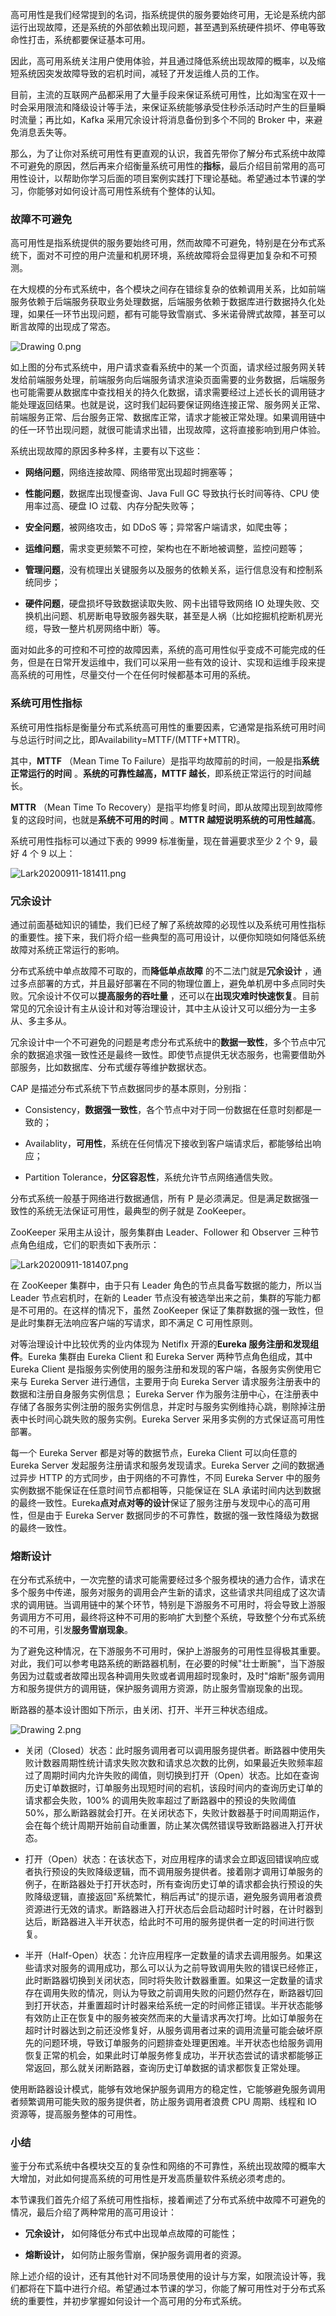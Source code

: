 高可用性是我们经常提到的名词，指系统提供的服务要始终可用，无论是系统内部运行出现故障，还是系统的外部依赖出现问题，甚至遇到系统硬件损坏、停电等致命性打击，系统都要保证基本可用。

因此，高可用系统关注用户使用体验，并且通过降低系统出现故障的概率，以及缩短系统因突发故障导致的宕机时间，减轻了开发运维人员的工作。

目前，主流的互联网产品都采用了大量手段来保证系统可用性，比如淘宝在双十一时会采用限流和降级设计等手法，来保证系统能够承受住秒杀活动时产生的巨量瞬时流量；再比如，Kafka 采用冗余设计将消息备份到多个不同的 Broker 中，来避免消息丢失等。

那么，为了让你对系统可用性有更直观的认识，我首先带你了解分布式系统中故障不可避免的原因，然后再来介绍衡量系统可用性的**指标**，最后介绍目前常用的高可用性设计，以帮助你学习后面的项目案例实践打下理论基础。希望通过本节课的学习，你能够对如何设计高可用性系统有个整体的认知。

### 故障不可避免

高可用性是指系统提供的服务要始终可用，然而故障不可避免，特别是在分布式系统下，面对不可控的用户流量和机房环境，系统故障将会显得更加复杂和不可预测。

在大规模的分布式系统中，各个模块之间存在错综复杂的依赖调用关系，比如前端服务依赖于后端服务获取业务处理数据，后端服务依赖于数据库进行数据持久化处理，如果任一环节出现问题，都有可能导致雪崩式、多米诺骨牌式故障，甚至可以断言故障的出现成了常态。

<Image alt="Drawing 0.png" src="https://s0.lgstatic.com/i/image/M00/4D/BB/Ciqc1F9bJVWAGXzAAACmPXf6Gkw951.png"/>

如上图的分布式系统中，用户请求查看系统中的某一个页面，请求经过服务网关转发给前端服务处理，前端服务向后端服务请求渲染页面需要的业务数据，后端服务也可能需要从数据库中查找相关的持久化数据，请求需要经过上述长长的调用链才能处理返回结果。也就是说，这时我们起码要保证网络连接正常、服务网关正常、前端服务正常、后台服务正常、数据库正常，请求才能被正常处理。如果调用链中的任一环节出现问题，就很可能请求出错，出现故障，这将直接影响到用户体验。

系统出现故障的原因多种多样，主要有以下这些：

* **网络问题**，网络连接故障、网络带宽出现超时拥塞等；

* **性能问题**，数据库出现慢查询、Java Full GC 导致执行长时间等待、CPU 使用率过高、硬盘 IO 过载、内存分配失败等；

* **安全问题**，被网络攻击，如 DDoS 等；异常客户端请求，如爬虫等；

* **运维问题**，需求变更频繁不可控，架构也在不断地被调整，监控问题等；

* **管理问题**，没有梳理出关键服务以及服务的依赖关系，运行信息没有和控制系统同步；

* **硬件问题**，硬盘损坏导致数据读取失败、网卡出错导致网络 IO 处理失败、交换机出问题、机房断电导致服务器失联，甚至是人祸（比如挖掘机挖断机房光缆，导致一整片机房网络中断）等。

面对如此多的可控和不可控的故障因素，系统的高可用性似乎变成不可能完成的任务，但是在日常开发运维中，我们可以采用一些有效的设计、实现和运维手段来提高系统的可用性，尽量交付一个在任何时候都基本可用的系统。

### 系统可用性指标

系统可用性指标是衡量分布式系统高可用性的重要因素，它通常是指系统可用时间与总运行时间之比，即Availability=MTTF/(MTTF+MTTR)。

其中，**MTTF** （Mean Time To Failure）是指平均故障前的时间，一般是指**系统正常运行的时间** 。**系统的可靠性越高，MTTF 越长**，即系统正常运行的时间越长。

**MTTR** （Mean Time To Recovery）是指平均修复时间，即从故障出现到故障修复的这段时间，也就是**系统不可用的时间** 。**MTTR 越短说明系统的可用性越高**。

系统可用性指标可以通过下表的 9999 标准衡量，现在普遍要求至少 2 个 9，最好 4 个 9 以上：

<Image alt="Lark20200911-181411.png" src="https://s0.lgstatic.com/i/image/M00/4D/E3/CgqCHl9bTpyAJGKxAAELzFEHw78546.png"/>

### 冗余设计

通过前面基础知识的铺垫，我们已经了解了系统故障的必现性以及系统可用性指标的重要性。接下来，我们将介绍一些典型的高可用设计，以便你知晓如何降低系统故障对系统正常运行的影响。

分布式系统中单点故障不可取的，而**降低单点故障** 的不二法门就是**冗余设计** ，通过多点部署的方式，并且最好部署在不同的物理位置上，避免单机房中多点同时失败。冗余设计不仅可以**提高服务的吞吐量** ，还可以在**出现灾难时快速恢复**。目前常见的冗余设计有主从设计和对等治理设计，其中主从设计又可以细分为一主多从、多主多从。

冗余设计中一个不可避免的问题是考虑分布式系统中的**数据一致性**，多个节点中冗余的数据追求强一致性还是最终一致性。即使节点提供无状态服务，也需要借助外部服务，比如数据库、分布式缓存等维护数据状态。

CAP 是描述分布式系统下节点数据同步的基本原则，分别指：

* Consistency，**数据强一致性**，各个节点中对于同一份数据在任意时刻都是一致的；

* Availablity，**可用性**，系统在任何情况下接收到客户端请求后，都能够给出响应；

* Partition Tolerance，**分区容忍性**，系统允许节点网络通信失败。

分布式系统一般基于网络进行数据通信，所有 P 是必须满足。但是满足数据强一致性的系统无法保证可用性，最典型的例子就是 ZooKeeper。

ZooKeeper 采用主从设计，服务集群由 Leader、Follower 和 Observer 三种节点角色组成，它们的职责如下表所示：

<Image alt="Lark20200911-181407.png" src="https://s0.lgstatic.com/i/image/M00/4D/E3/CgqCHl9bTq2AVQZgAADxs8PW6qM628.png"/>

在 ZooKeeper 集群中，由于只有 Leader 角色的节点具备写数据的能力，所以当 Leader 节点宕机时，在新的 Leader 节点没有被选举出来之前，集群的写能力都是不可用的。在这样的情况下，虽然 ZooKeeper 保证了集群数据的强一致性，但是此时集群无法响应客户端的写请求，即不满足 C 可用性原则。

对等治理设计中比较优秀的业内体现为 Netiflx 开源的**Eureka 服务注册和发现组件**。Eureka 集群由 Eureka Client 和 Eureka Server 两种节点角色组成，其中 Eureka Client 是指服务实例使用的服务注册和发现的客户端，各服务实例使用它来与 Eureka Server 进行通信，主要用于向 Eureka Server 请求服务注册表中的数据和注册自身服务实例信息； Eureka Server 作为服务注册中心，在注册表中存储了各服务实例注册的服务实例信息，并定时与服务实例维持心跳，剔除掉注册表中长时间心跳失败的服务实例。Eureka Server 采用多实例的方式保证高可用性部署。

每一个 Eureka Server 都是对等的数据节点，Eureka Client 可以向任意的 Eureka Server 发起服务注册请求和服务发现请求。Eureka Server 之间的数据通过异步 HTTP 的方式同步，由于网络的不可靠性，不同 Eureka Server 中的服务实例数据不能保证在任意时间节点都相等，只能保证在 SLA 承诺时间内达到数据的最终一致性。Eureka**点对点对等的设计**保证了服务注册与发现中心的高可用性，但是由于 Eureka Server 数据同步的不可靠性，数据的强一致性降级为数据的最终一致性。

### 熔断设计

在分布式系统中，一次完整的请求可能需要经过多个服务模块的通力合作，请求在多个服务中传递，服务对服务的调用会产生新的请求，这些请求共同组成了这次请求的调用链。当调用链中的某个环节，特别是下游服务不可用时，将会导致上游服务调用方不可用，最终将这种不可用的影响扩大到整个系统，导致整个分布式系统的不可用，引发**服务雪崩现象**。

为了避免这种情况，在下游服务不可用时，保护上游服务的可用性显得极其重要。对此，我们可以参考电路系统的断路器机制，在必要的时候"壮士断腕"，当下游服务因为过载或者故障出现各种调用失败或者调用超时现象时，及时"熔断"服务调用方和服务提供方的调用链，保护服务调用方资源，防止服务雪崩现象的出现。

断路器的基本设计图如下所示，由关闭、打开、半开三种状态组成。

<Image alt="Drawing 2.png" src="https://s0.lgstatic.com/i/image/M00/4D/C7/CgqCHl9bJX6AYR6WAACD8asiP4k125.png"/>

* 关闭（Closed）状态：此时服务调用者可以调用服务提供者。断路器中使用失败计数器周期性统计请求失败次数和请求总次数的比例，如果最近失败频率超过了周期时间内允许失败的阈值，则切换到打开（Open）状态。比如在查询历史订单数据时，订单服务出现短时间的宕机，该段时间内的查询历史订单的请求都会失败，100% 的调用失败率超过了断路器中的预设的失败阈值 50%，那么断路器就会打开。在关闭状态下，失败计数器基于时间周期运作，会在每个统计周期开始前自动重置，防止某次偶然错误导致断路器进入打开状态。

* 打开（Open）状态：在该状态下，对应用程序的请求会立即返回错误响应或者执行预设的失败降级逻辑，而不调用服务提供者。接着刚才调用订单服务的例子，在断路器处于打开状态时，所有查询历史订单的请求都会执行预设的失败降级逻辑，直接返回"系统繁忙，稍后再试"的提示语，避免服务调用者浪费资源进行无效的请求。断路器进入打开状态后会启动超时计时器，在计时器到达后，断路器进入半开状态，给此时不可用的服务提供者一定的时间进行恢复。

* 半开（Half-Open）状态：允许应用程序一定数量的请求去调用服务。如果这些请求对服务的调用成功，那么可以认为之前导致调用失败的错误已经修正，此时断路器切换到关闭状态，同时将失败计数器重置。如果这一定数量的请求存在调用失败的情况，则认为导致之前调用失败的问题仍然存在，断路器切回到打开状态，并重置超时计时器来给系统一定的时间修正错误。半开状态能够有效防止正在恢复中的服务被突然而来的大量请求再次打垮。比如订单服务在超时计时器达到之前还没修复好，从服务调用者过来的调用流量可能会破坏原先的问题环境，导致订单服务的问题排查处理更困难。半开状态也给服务调用恢复正常的机会，如果此时订单服务修复成功，半开状态尝试的请求都能够正常返回，那么就关闭断路器，查询历史订单数据的请求都恢复正常处理。

使用断路器设计模式，能够有效地保护服务调用方的稳定性，它能够避免服务调用者频繁调用可能失败的服务提供者，防止服务调用者浪费 CPU 周期、线程和 IO 资源等，提高服务整体的可用性。

### 小结

鉴于分布式系统中各模块交互的复杂性和网络的不可靠性，系统出现故障的概率大大增加，对此如何提高系统的可用性是开发高质量软件系统必须考虑的。

本节课我们首先介绍了系统可用性指标，接着阐述了分布式系统中故障不可避免的情况，最后介绍了两种常用的高可用设计：

* **冗余设计，** 如何降低分布式中出现单点故障的可能性；

* **熔断设计，** 如何防止服务雪崩，保护服务调用者的资源。

除上述介绍的设计，还有其他针对不同场景使用的设计与方案，如限流设计等，我们都将在下篇中进行介绍。希望通过本节课的学习，你能了解可用性对于分布式系统的重要性，并初步掌握如何设计一个高可用的分布式系统。

